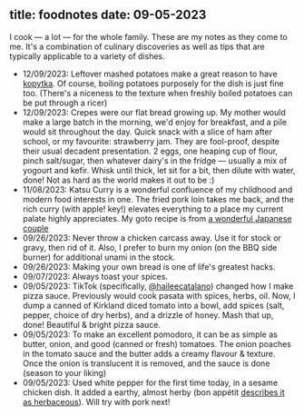 title: foodnotes
date: 09-05-2023
---

I cook — a lot — for the whole family. These are my notes as they come to me.
It's a combination of culinary discoveries as well as tips that are typically
applicable to a variety of dishes.

* 12/09/2023: Leftover mashed potatoes make a great reason to have [kopytka](https://en.wikipedia.org/wiki/Kopytka). Of course, boiling potatoes purposely for the dish is just fine too. (There's a niceness to the texture when freshly boiled potatoes can be put through a ricer)
* 12/09/2023: Crepes were our flat bread growing up. My mother would make a large batch in the morning, we'd enjoy for breakfast, and a pile would sit throughout the day. Quick snack with a slice of ham after school, or my favourite: strawberry jam. They are fool-proof, despite their usual decadent presentation. 2 eggs, one heaping  cup of flour, pinch salt/sugar, then whatever dairy's in the fridge — usually a mix of yogourt and kefir. Whisk until thick, let sit for a bit, then dilute with water, done! Not as hard as the world makes it out to be :)
* 11/08/2023: Katsu Curry is a wonderful confluence of my childhood and modern food interests in one. The fried pork loin takes me back, and the rich curry (with apple! key!) elevates everything to a place my current palate highly appreciates. My goto recipe is from [a wonderful Japanese couple](https://www.cabagges.world/tokyo-katsu-curry)
* 09/26/2023: Never throw a chicken carcass away. Use it for stock or gravy, then rid of it. Also, I prefer to burn my onion (on the BBQ side burner) for additional unami in the stock.
* 09/26/2023: Making your own bread is one of life's greatest hacks.
* 09/07/2023: Always toast your spices.
* 09/05/2023: TikTok (specifically, [@haileecatalano](https://www.tiktok.com/@haileecatalano?lang=en)) changed how I make pizza sauce. Previously would cook pasata with spices, herbs, oil. Now, I dump a canned of Kirkland diced tomato into a bowl, add spices (salt, pepper, choice of dry herbs), and a drizzle of honey. Mash that up, done! Beautiful & bright pizza sauce.
* 09/05/2023: To make an excellent pomodoro, it can be as simple as butter, onion, and good (canned or fresh) tomatoes. The onion poaches in the tomato sauce and the butter adds a creamy flavour & texture. Once the onion is translucent it is removed, and the sauce is done (season to your liking)
* 09/05/2023: Used white pepper for the first time today, in a sesame chicken dish. It added a earthy, almost herby (bon appétit [describes it as herbaceous](https://web.archive.org/web/20230326211958/https://www.bonappetit.com/story/white-pepper)). Will try with pork next!
